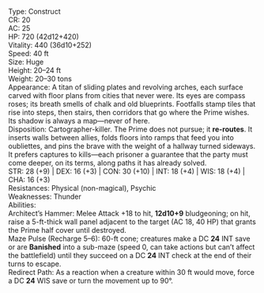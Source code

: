 Type: Construct  
CR: 20  
AC: 25  
HP: 720 (42d12+420)  
Vitality: 440 (36d10+252)  
Speed: 40 ft  
Size: Huge  
Height: 20–24 ft  
Weight: 20–30 tons  
Appearance: A titan of sliding plates and revolving arches, each surface carved with floor plans from cities that never were. Its eyes are compass roses; its breath smells of chalk and old blueprints. Footfalls stamp tiles that rise into steps, then stairs, then corridors that go where the Prime wishes. Its shadow is always a map—never of here.  
Disposition: Cartographer-killer. The Prime does not pursue; it **re-routes**. It inserts walls between allies, folds floors into ramps that feed you into oubliettes, and pins the brave with the weight of a hallway turned sideways. It prefers captures to kills—each prisoner a guarantee that the party must come deeper, on its terms, along paths it has already solved.  
STR: 28 (+9) | DEX: 16 (+3) | CON: 30 (+10) | INT: 18 (+4) | WIS: 18 (+4) | CHA: 16 (+3)  
Resistances: Physical (non-magical), Psychic  
Weaknesses: Thunder  
Abilities:  
Architect’s Hammer: Melee Attack +18 to hit, **12d10+9** bludgeoning; on hit, raise a 5-ft-thick wall panel adjacent to the target (AC 18, 40 HP) that grants the Prime half cover until destroyed.  
Maze Pulse (Recharge 5–6): 60-ft cone; creatures make a DC **24** INT save or are **Banished** into a sub-maze (speed 0, can take actions but can’t affect the battlefield) until they succeed on a DC **24** INT check at the end of their turns to escape.  
Redirect Path: As a reaction when a creature within 30 ft would move, force a DC **24** WIS save or turn the movement up to 90°.